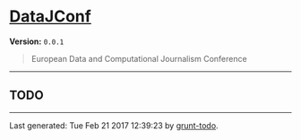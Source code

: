 # [DataJConf]( https://github.com/martinjc/datajconf.git.git#readme )

**Version:** `0.0.1`

> European Data and Computational Journalism Conference

* * *

## TODO


* * *

Last generated: Tue Feb 21 2017 12:39:23 by [grunt-todo](https://github.com/leny/grunt-todo).
